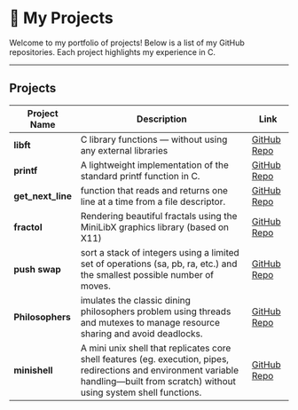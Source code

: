 # 💼 My Projects

Welcome to my portfolio of projects! Below is a list of my GitHub repositories. Each project highlights my experience in C.

---

## Projects

| Project Name | Description | Link |
|--------------|-------------|------|
| **libft**  | C library functions — without using any external libraries | [GitHub Repo]([https://github.com/zainanz/libft]) |
| **printf** | A lightweight implementation of the standard printf function in C. | [GitHub Repo]([https://github.com/zainanz/ft_printf]) |
| **get_next_line** | function that reads and returns one line at a time from a file descriptor. | [GitHub Repo](https://github.com/zainanz/get_next_line) |
| **fractol** | Rendering beautiful fractals using the MiniLibX graphics library (based on X11) | [GitHub Repo](https://github.com/zainanz/fract-ol) |
| **push swap** | sort a stack of integers using a limited set of operations (sa, pb, ra, etc.) and the smallest possible number of moves. | [GitHub Repo](https://github.com/zainanz/c-learning/tree/master/push_swap) |
| **Philosophers** | imulates the classic dining philosophers problem using threads and mutexes to manage resource sharing and avoid deadlocks. | [GitHub Repo](https://github.com/zainanz/c-learning/tree/master/philosophersl) |
| **minishell** | A mini unix shell that replicates core shell features (eg. execution, pipes, redirections and environment variable handling—built from scratch) without using system shell functions. | [GitHub Repo](https://github.com/Chaudbrush/42_minishell) |

